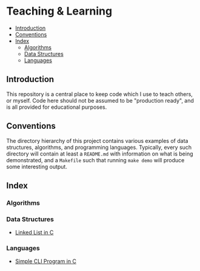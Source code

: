# Teaching & Learning


<!-- vim-markdown-toc GFM -->

* [Introduction](#introduction)
* [Conventions](#conventions)
* [Index](#index)
	* [Algorithms](#algorithms)
	* [Data Structures](#data-structures)
	* [Languages](#languages)

<!-- vim-markdown-toc -->

## Introduction

This repository is a central place to keep code which I use to teach others, or
myself. Code here should not be assumed to be "production ready", and is all
provided for educational purposes.

## Conventions

The directory hierarchy of this project contains various examples of data
structures, algorithms, and programming languages. Typically, every such
directory will contain at least a `README.md` with information on what is being
demonstrated, and a `Makefile` such that running `make demo` will produce some
interesting output.

## Index

### Algorithms

### Data Structures

* [Linked List in C](./data_structures/linked_list)

### Languages

* [Simple CLI Program in C](./languages/c/simple-cli)
